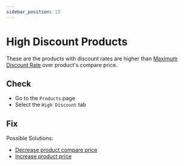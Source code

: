```yaml
---
sidebar_position: 13
---
```


# High Discount Products

These are the products with discount rates are higher than [Maximum Discount Rate](../configuration/price-management) over product's compare price.

## Check

- Go to the `Products` page
- Select the `High Discount` tab

## Fix

Possible Solutions:

- [Decrease product compare price](../fixing-issues/update-product-compare-price)
- [Increase product price](../fixing-issues/update-product-price)
